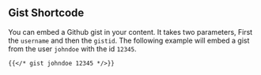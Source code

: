 ## Gist Shortcode
You can embed a Github gist in your content. It takes two parameters, First the `username` and then the `gistid`. The following example will embed a gist from the user `johndoe` with the id `12345`.

```md
{{</* gist johndoe 12345 */>}}
```
